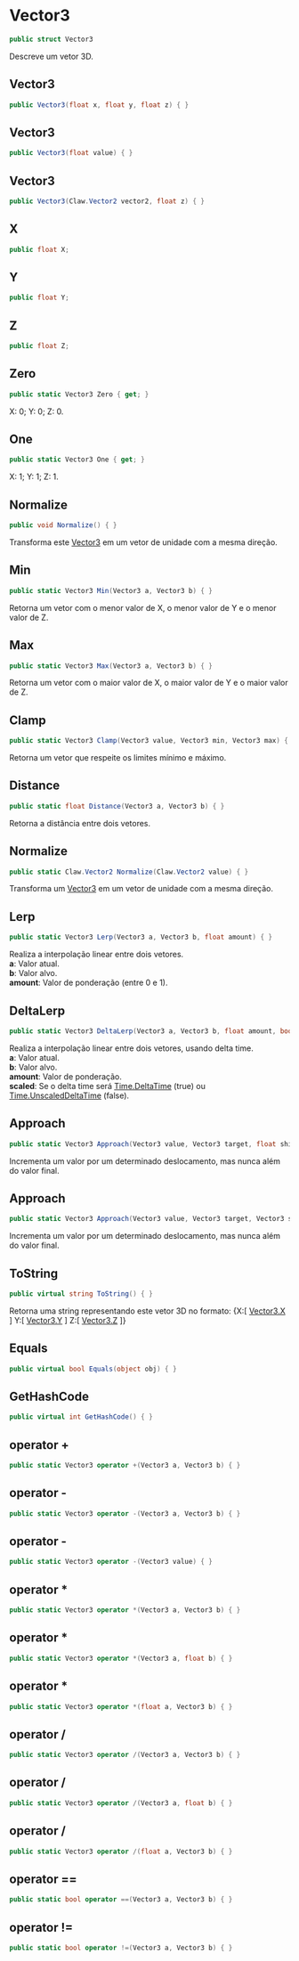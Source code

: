 # Vector3
```csharp
public struct Vector3
```
Descreve um vetor 3D.<br />
## Vector3
```csharp
public Vector3(float x, float y, float z) { }
```
## Vector3
```csharp
public Vector3(float value) { }
```
## Vector3
```csharp
public Vector3(Claw.Vector2 vector2, float z) { }
```
## X
```csharp
public float X;
```
## Y
```csharp
public float Y;
```
## Z
```csharp
public float Z;
```
## Zero
```csharp
public static Vector3 Zero { get; } 
```
X: 0; Y: 0; Z: 0.<br />
## One
```csharp
public static Vector3 One { get; } 
```
X: 1; Y: 1; Z: 1.<br />
## Normalize
```csharp
public void Normalize() { }
```
Transforma este [Vector3](/Claw/Vector3.md#Vector3) em um vetor de unidade com a mesma direção.<br />
## Min
```csharp
public static Vector3 Min(Vector3 a, Vector3 b) { }
```
Retorna um vetor com o menor valor de X, o menor valor de Y e o menor valor de Z.<br />
## Max
```csharp
public static Vector3 Max(Vector3 a, Vector3 b) { }
```
Retorna um vetor com o maior valor de X, o maior valor de Y e o maior valor de Z.<br />
## Clamp
```csharp
public static Vector3 Clamp(Vector3 value, Vector3 min, Vector3 max) { }
```
Retorna um vetor que respeite os limites mínimo e máximo.<br />
## Distance
```csharp
public static float Distance(Vector3 a, Vector3 b) { }
```
Retorna a distância entre dois vetores.<br />
## Normalize
```csharp
public static Claw.Vector2 Normalize(Claw.Vector2 value) { }
```
Transforma um [Vector3](/Claw/Vector3.md#Vector3) em um vetor de unidade com a mesma direção.<br />
## Lerp
```csharp
public static Vector3 Lerp(Vector3 a, Vector3 b, float amount) { }
```
Realiza a interpolação linear entre dois vetores.<br />
**a**: Valor atual.<br />
**b**: Valor alvo.<br />
**amount**: Valor de ponderação (entre 0 e 1).<br />
## DeltaLerp
```csharp
public static Vector3 DeltaLerp(Vector3 a, Vector3 b, float amount, bool scaled) { }
```
Realiza a interpolação linear entre dois vetores, usando delta time.<br />
**a**: Valor atual.<br />
**b**: Valor alvo.<br />
**amount**: Valor de ponderação.<br />
**scaled**: Se o delta time será [Time.DeltaTime](/Claw/Time.md#DeltaTime) (true) ou [Time.UnscaledDeltaTime](/Claw/Time.md#UnscaledDeltaTime) (false).<br />
## Approach
```csharp
public static Vector3 Approach(Vector3 value, Vector3 target, float shift) { }
```
Incrementa um valor por um determinado deslocamento, mas nunca além do valor final.<br />
## Approach
```csharp
public static Vector3 Approach(Vector3 value, Vector3 target, Vector3 shift) { }
```
Incrementa um valor por um determinado deslocamento, mas nunca além do valor final.<br />
## ToString
```csharp
public virtual string ToString() { }
```
Retorna uma string representando este vetor 3D no formato:
            {X:[ [Vector3.X](/Claw/Vector3.md#X) ] Y:[ [Vector3.Y](/Claw/Vector3.md#Y) ] Z:[ [Vector3.Z](/Claw/Vector3.md#Z) ]}<br />
## Equals
```csharp
public virtual bool Equals(object obj) { }
```
## GetHashCode
```csharp
public virtual int GetHashCode() { }
```
## operator +
```csharp
public static Vector3 operator +(Vector3 a, Vector3 b) { }
```
## operator -
```csharp
public static Vector3 operator -(Vector3 a, Vector3 b) { }
```
## operator -
```csharp
public static Vector3 operator -(Vector3 value) { }
```
## operator *
```csharp
public static Vector3 operator *(Vector3 a, Vector3 b) { }
```
## operator *
```csharp
public static Vector3 operator *(Vector3 a, float b) { }
```
## operator *
```csharp
public static Vector3 operator *(float a, Vector3 b) { }
```
## operator /
```csharp
public static Vector3 operator /(Vector3 a, Vector3 b) { }
```
## operator /
```csharp
public static Vector3 operator /(Vector3 a, float b) { }
```
## operator /
```csharp
public static Vector3 operator /(float a, Vector3 b) { }
```
## operator ==
```csharp
public static bool operator ==(Vector3 a, Vector3 b) { }
```
## operator !=
```csharp
public static bool operator !=(Vector3 a, Vector3 b) { }
```
